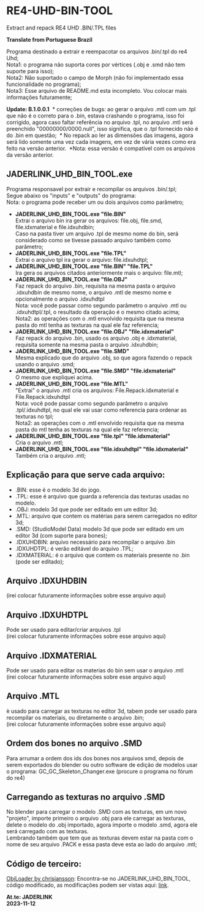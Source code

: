 # RE4-UHD-BIN-TOOL
Extract and repack RE4 UHD .BIN/.TPL files

**Translate from Portuguese Brazil**

Programa destinado a extrair e reempacotar os arquivos .bin/.tpl do re4 Uhd;
<br>Nota1: o programa não suporta cores por vértices (.obj e .smd não tem suporte para isso);
<br>Nota2: Não suportado o campo de Morph (não foi implementado essa funcionalidade no programa);
<br>Nota3: Esse arquivo de README.md esta incompleto. Vou colocar mais informações futuramente;

**Update: B.1.0.0.1**
 * correções de bugs: ao gerar o arquivo .mtl com um .tpl que não é o correto para o .bin, estava crashando o programa, isso foi corrigido, agora caso faltar referência no arquivo .tpl, no arquivo .mtl será preenchido "00000000/0000.null", isso significa, que o .tpl fornecido não é do .bin em questão;
 * No repack ao ler as dimensões das imagens, agora será lido somente uma vez cada imagens, em vez de vária vezes como era feito na versão anterior.
 *Nota: essa versão é compatível com os arquivos da versão anterior.


## JADERLINK_UHD_BIN_TOOL.exe

Programa responsavel por extrair e recompilar os arquivos .bin/.tpl;
<br> Segue abaixo os "inputs" e "outputs" do programa:
<br>Nota: o programa pode receber um ou dois arquivos como parâmetro;

* **JADERLINK_UHD_BIN_TOOL.exe "file.BIN"**
    <br>Extrai o arquivo bin ira gerar os arquivos: file.obj, file.smd, file.idxmaterial e file.idxuhdbin;
    <br>Caso na pasta tiver um arquivo .tpl de mesmo nome do bin, será considerado como se tivesse passado arquivo também como parâmetro;
* **JADERLINK_UHD_BIN_TOOL.exe "file.TPL"**
    <br>Extrai o arquivo tpl ira gerar o arquivo: file.idxuhdtpl;
* **JADERLINK_UHD_BIN_TOOL.exe "file.BIN" "file.TPL"**
    <br>Ira gera os arquivos citados anteriormente mais o arquivo: file.mtl;
* **JADERLINK_UHD_BIN_TOOL.exe "file.OBJ"**
    <br>Faz repack do arquivo .bin, requisita na mesma pasta o arquivo .idxuhdbin de mesmo nome, o arquivo .mtl de mesmo nome e opcionalmente o arquivo .idxuhdtpl
    <br>Nota: você pode passar como segundo parâmetro o arquivo .mtl ou .idxuhdtpl/.tpl, o resultado da operação é o mesmo citado acima;
    <br>Nota2: as operações com o .mtl envolvido requisita que na mesma pasta do mtl tenha as texturas na qual ele faz referencia;
* **JADERLINK_UHD_BIN_TOOL.exe "file.OBJ" "file.idxmaterial"**
    <br>Faz repack do arquivo .bin, usado os arquivo .obj e .idxmaterial, requisita somente na mesma pasta o arquivo .idxuhdbin;
* **JADERLINK_UHD_BIN_TOOL.exe "file.SMD"**
    <br> Mesma explicado que do arquivo .obj, so que agora fazendo o repack usando o arquivo .smd;
* **JADERLINK_UHD_BIN_TOOL.exe "file.SMD" "file.idxmaterial"**
    <br>O mesmo que expliquei acima.
* **JADERLINK_UHD_BIN_TOOL.exe "file.MTL"**
    <br>"Extrai" o arquivo .mtl cria os arquivos: File.Repack.idxmaterial e File.Repack.idxuhdtpl
    <br>Nota: você pode passar como segundo parâmetro o arquivo .tpl/.idxuhdtpl, no qual ele vai usar como referencia para ordenar as texturas no tpl;
    <br>Nota2: as operações com o .mtl envolvido requisita que na mesma pasta do mtl tenha as texturas na qual ele faz referencia;
* **JADERLINK_UHD_BIN_TOOL.exe "file.tpl" "file.idxmaterial"**
    <br> Cria o arquivo .mtl;
* **JADERLINK_UHD_BIN_TOOL.exe "file.idxuhdtpl" "file.idxmaterial"**
    <br> Também cria o arquivo .mtl;

## Explicação para que serve cada arquivo:

* .BIN: esse é o modelo 3d do jogo.
* .TPL: esse é arquivo que guarda a referencia das texturas usadas no modelo.
* .OBJ: modelo 3d que pode ser editado em um editor 3d;
* .MTL: arquivo que contem os matérias para serem carregados no editor 3d;
* .SMD: (StudioModel Data) modelo 3d que pode ser editado em um editor 3d (com suporte para bones);
* .IDXUHDBIN: arquivo necessário para recompilar o arquivo .bin
* .IDXUHDTPL: é verão editável do arquivo .TPL;
* .IDXMATERIAL: é o arquivo que contem os materiais presente no .bin (pode ser editado);

## Arquivo .IDXUHDBIN
(irei colocar futuramente informações sobre esse arquivo aqui)

## Arquivo .IDXUHDTPL
Pode ser usado para editar/criar arquivos .tpl
<br>(irei colocar futuramente informações sobre esse arquivo aqui)

## Arquivo .IDXMATERIAL
Pode ser usado para editar os materias do bin sem usar o arquivo .mtl
<br>(irei colocar futuramente informações sobre esse arquivo aqui)

## Arquivo .MTL
è usado para carregar as texturas no editor 3d, tabem pode ser usado para recompilar os materiais, ou diretamente o arquivo .bin; 
<br>(irei colocar futuramente informações sobre esse arquivo aqui)

## Ordem dos bones no arquivo .SMD

Para arrumar a ordem dos ids dos bones nos arquivos smd, depois de serem exportados do blender ou outro software de edição de modelos usar o programa: GC_GC_Skeleton_Changer.exe (procure o programa no fórum do re4)

## Carregando as texturas no arquivo .SMD

No blender para carregar o modelo .SMD com as texturas, em um novo "projeto", importe primeiro o arquivo .obj para ele carregar as texturas, delete o modelo do .obj importado, agora importe o modelo .smd, agora ele será carregado com as texturas.
<br>Lembrando também que tem que as texturas devem estar na pasta com o nome de seu arquivo .PACK e essa pasta deve esta ao lado do arquivo .mtl;


## Código de terceiro:

[ObjLoader by chrisjansson](https://github.com/chrisjansson/ObjLoader):
Encontra-se no JADERLINK_UHD_BIN_TOOL, código modificado, as modificações podem ser vistas aqui: [link](https://github.com/JADERLINK/ObjLoader).

**At.te: JADERLINK**
<br>**2023-11-12**